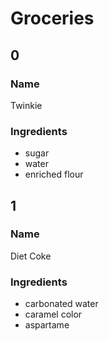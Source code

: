 # Groceries
## 0
### Name
Twinkie

### Ingredients
- sugar
- water
- enriched flour

## 1
### Name
Diet Coke

### Ingredients
- carbonated water
- caramel color
- aspartame
